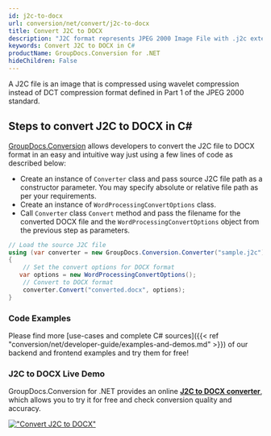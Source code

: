 ```yaml
---
id: j2c-to-docx
url: conversion/net/convert/j2c-to-docx
title: Convert J2C to DOCX
description: "J2C format represents JPEG 2000 Image File with .j2c extension. Learn how to convert J2C to DOCX file programmatically in C# language using GroupDocs.Conversion for .NET library."
keywords: Convert J2C to DOCX in C#
productName: GroupDocs.Conversion for .NET
hideChildren: False
---
```


A J2C file is an image that is compressed using wavelet compression instead of DCT compression format defined in Part 1 of the JPEG 2000 standard.

## Steps to convert J2C to DOCX in C#

[GroupDocs.Conversion](https://products.groupdocs.com/conversion/net) allows developers to convert the J2C file to DOCX format in an easy and intuitive way just using a few lines of code as described below:

* Create an instance of `Converter` class and pass source J2C file path as a constructor parameter. You may specify absolute or relative file path as per your requirements. 
* Create an instance of `WordProcessingConvertOptions` class.
* Call `Converter` class `Convert` method and pass the filename for the converted DOCX file and the `WordProcessingConvertOptions` object from the previous step as parameters.

```csharp
// Load the source J2C file
using (var converter = new GroupDocs.Conversion.Converter("sample.j2c"))
{
    // Set the convert options for DOCX format
   var options = new WordProcessingConvertOptions();
    // Convert to DOCX format
    converter.Convert("converted.docx", options);
}
```

### Code Examples

Please find more [use-cases and complete C# sources]({{< ref "conversion/net/developer-guide/examples-and-demos.md" >}}) of our backend and frontend examples and try them for free!

### J2C to DOCX Live Demo

GroupDocs.Conversion for .NET provides an online [**J2C to DOCX converter**](https://products.groupdocs.app/conversion/j2c-to-docx), which allows you to try it for free and check conversion quality and accuracy.

[!["Convert J2C to DOCX"](conversion/net/images/convert-to-docx/convert-j2c-to-docx.png)](https://products.groupdocs.app/conversion/j2c-to-docx)